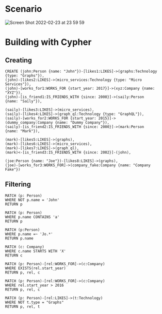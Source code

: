 # Scenario

![Screen Shot 2022-02-23 at 23 59 59](https://user-images.githubusercontent.com/45940140/155449408-99f61e86-9036-4361-96d2-6188eac6de22.png)

# Building with Cypher

## Creating

```
CREATE (john:Person {name: "John"})-[likes1:LIKES]->(graphs:Technology {type: "Graphs"}),
(john)-[likes2:LIKES]->(micro_services:Technology {type: "Micro Services"}),
(john)-[works_for1:WORKS_FOR {start_year: 2017}]->(xyz:Company {name: "XYZ"}),
(john)-[is_friend1:IS_FRIENDS_WITH {since: 2000}]->(saily:Person {name: "Saily"}),

(saily)-[likes3:LIKES]->(micro_services),
(saily)-[likes4:LIKES]->(graph_ql:Technology {type: "GraphQL"}),
(saily)-[works_for2:WORKS_FOR {start_year: 2015}]->(dummy_company:Company {name: "Dummy Company"}),
(saily)-[is_friend2:IS_FRIENDS_WITH {since: 2000}]->(mark:Person {name: "Mark"}),

(mark)-[likes5:LIKES]->(graphs),
(mark)-[likes6:LIKES]->(micro_services),
(mark)-[likes7:LIKES]->(graph_ql),
(mark)<-[is_friend3:IS_FRIENDS_WITH {since: 2002}]-(john),

(joe:Person {name: "Joe"})-[likes8:LIKES]->(graphs),
(joe)-[works_for3:WORKS_FOR]->(company_fake:Company {name: "Company Fake"})
```


## Filtering

```
MATCH (p: Person)
WHERE NOT p.name = 'John'
RETURN p
```

```
MATCH (p: Person)
WHERE p.name CONTAINS 'a'
RETURN p
```

```
MATCH (p:Person)
WHERE p.name =~ 'Jo.*'
RETURN p.name
```

```
MATCH (c: Company)
WHERE c.name STARTS WITH 'X'
RETURN c
```

```
MATCH (p: Person)-[rel:WORKS_FOR]->(c:Company)
WHERE EXISTS(rel.start_year)
RETURN p, rel, c
```

```
MATCH (p: Person)-[rel:WORKS_FOR]->(c:Company)
WHERE rel.start_year > 2016
RETURN p, rel, c
```

```
MATCH (p: Person)-[rel:LIKES]->(t:Technology)
WHERE NOT t.type = "Graphs"
RETURN p, rel, t
```

